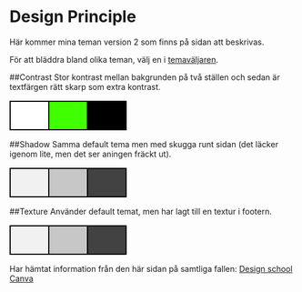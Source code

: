 Design Principle
==============================================

Här kommer mina teman version 2 som finns på sidan att beskrivas.

För att bläddra bland olika teman, välj en i [temaväljaren](theme-selector).

##Contrast
Stor kontrast mellan bakgrunden på två ställen och sedan är textfärgen rätt skarp som extra kontrast.

<table>
    <tr>
        <td style="background-color: #ffffff; height: 50px; width: 50px; border: 2px solid black;" title="#ffffff"></td>
        <td style="background-color: #40ff00; height: 50px; width: 50px; border: 2px solid black;" title="#40ff00"></td>
        <td style="background-color: #000000; height: 50px; width: 50px; border: 2px solid black;" title="#000000"></td>
    </tr>
</table>

##Shadow
Samma default tema men med skugga runt sidan (det läcker igenom lite, men det ser aningen fräckt ut).

<table>
    <tr>
        <td style="background-color: #f1f1f1; height: 50px; width: 50px; border: 2px solid black;" title="#f1f1f1"></td>
        <td style="background-color: #c7c7c7; height: 50px; width: 50px; border: 2px solid black;" title="#c7c7c7"></td>
        <td style="background-color: #424242; height: 50px; width: 50px; border: 2px solid black;" title="#424242"></td>
    </tr>
</table>

##Texture
Använder default temat, men har lagt till en textur i footern.

<table>
    <tr>
        <td style="background-color: #f1f1f1; height: 50px; width: 50px; border: 2px solid black;" title="#f1f1f1"></td>
        <td style="background-color: #c7c7c7; height: 50px; width: 50px; border: 2px solid black;" title="#c7c7c7"></td>
        <td style="background-color: #424242; height: 50px; width: 50px; border: 2px solid black;" title="#424242"></td>
    </tr>
</table>

Har hämtat information från den här sidan på samtliga fallen: [Design school Canva](https://designschool.canva.com/design-elements-principles/)
